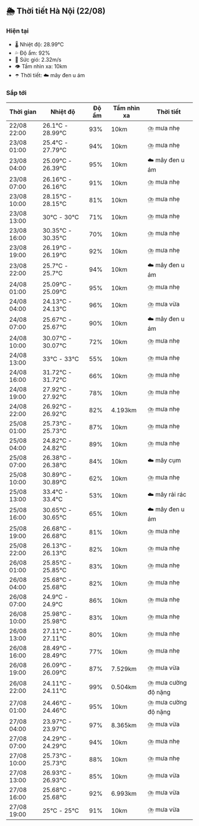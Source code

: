 ## 🌦️ Thời tiết Hà Nội (22/08)

### Hiện tại

- 🌡️ Nhiệt độ: 28.99℃
- 💦 Độ ẩm: 92%
- 💨 Sức gió: 2.32m/s
- 👁️ Tầm nhìn xa: 10km
- ☂️ Thời tiết: ☁️ mây đen u ám

### Sắp tới

| Thời gian | Nhiệt độ | Độ ẩm | Tầm nhìn xa | Thời tiết |
| --- | --- | --- | --- | --- |
| 22/08 22:00 | 26.1℃ - 28.99℃ | 93% | 10km | ⛈️ mưa nhẹ |
| 23/08 01:00 | 25.4℃ - 27.79℃ | 94% | 10km | ⛈️ mưa nhẹ |
| 23/08 04:00 | 25.09℃ - 26.39℃ | 95% | 10km | ☁️ mây đen u ám |
| 23/08 07:00 | 26.16℃ - 26.16℃ | 91% | 10km | ⛈️ mưa nhẹ |
| 23/08 10:00 | 28.15℃ - 28.15℃ | 81% | 10km | ⛈️ mưa nhẹ |
| 23/08 13:00 | 30℃ - 30℃ | 71% | 10km | ⛈️ mưa nhẹ |
| 23/08 16:00 | 30.35℃ - 30.35℃ | 70% | 10km | ⛈️ mưa nhẹ |
| 23/08 19:00 | 26.19℃ - 26.19℃ | 92% | 10km | ⛈️ mưa nhẹ |
| 23/08 22:00 | 25.7℃ - 25.7℃ | 94% | 10km | ☁️ mây đen u ám |
| 24/08 01:00 | 25.09℃ - 25.09℃ | 95% | 10km | ⛈️ mưa nhẹ |
| 24/08 04:00 | 24.13℃ - 24.13℃ | 96% | 10km | ⛈️ mưa vừa |
| 24/08 07:00 | 25.67℃ - 25.67℃ | 90% | 10km | ☁️ mây đen u ám |
| 24/08 10:00 | 30.07℃ - 30.07℃ | 72% | 10km | ⛈️ mưa nhẹ |
| 24/08 13:00 | 33℃ - 33℃ | 55% | 10km | ⛈️ mưa nhẹ |
| 24/08 16:00 | 31.72℃ - 31.72℃ | 66% | 10km | ⛈️ mưa nhẹ |
| 24/08 19:00 | 27.92℃ - 27.92℃ | 78% | 10km | ⛈️ mưa nhẹ |
| 24/08 22:00 | 26.92℃ - 26.92℃ | 82% | 4.193km | ⛈️ mưa nhẹ |
| 25/08 01:00 | 25.73℃ - 25.73℃ | 87% | 10km | ⛈️ mưa nhẹ |
| 25/08 04:00 | 24.82℃ - 24.82℃ | 89% | 10km | ⛈️ mưa nhẹ |
| 25/08 07:00 | 26.38℃ - 26.38℃ | 84% | 10km | ☁️ mây cụm |
| 25/08 10:00 | 30.89℃ - 30.89℃ | 62% | 10km | ⛈️ mưa nhẹ |
| 25/08 13:00 | 33.4℃ - 33.4℃ | 53% | 10km | ☁️ mây rải rác |
| 25/08 16:00 | 30.65℃ - 30.65℃ | 65% | 10km | ☁️ mây đen u ám |
| 25/08 19:00 | 26.68℃ - 26.68℃ | 81% | 10km | ⛈️ mưa nhẹ |
| 25/08 22:00 | 26.13℃ - 26.13℃ | 82% | 10km | ⛈️ mưa nhẹ |
| 26/08 01:00 | 25.85℃ - 25.85℃ | 83% | 10km | ⛈️ mưa nhẹ |
| 26/08 04:00 | 25.68℃ - 25.68℃ | 82% | 10km | ⛈️ mưa nhẹ |
| 26/08 07:00 | 24.9℃ - 24.9℃ | 86% | 10km | ⛈️ mưa nhẹ |
| 26/08 10:00 | 25.98℃ - 25.98℃ | 83% | 10km | ⛈️ mưa nhẹ |
| 26/08 13:00 | 27.11℃ - 27.11℃ | 80% | 10km | ⛈️ mưa nhẹ |
| 26/08 16:00 | 28.49℃ - 28.49℃ | 77% | 10km | ⛈️ mưa nhẹ |
| 26/08 19:00 | 26.09℃ - 26.09℃ | 87% | 7.529km | ⛈️ mưa vừa |
| 26/08 22:00 | 24.11℃ - 24.11℃ | 99% | 0.504km | ⛈️ mưa cường độ nặng |
| 27/08 01:00 | 24.46℃ - 24.46℃ | 95% | 10km | ⛈️ mưa cường độ nặng |
| 27/08 04:00 | 23.97℃ - 23.97℃ | 97% | 8.365km | ⛈️ mưa vừa |
| 27/08 07:00 | 24.29℃ - 24.29℃ | 94% | 10km | ⛈️ mưa nhẹ |
| 27/08 10:00 | 25.73℃ - 25.73℃ | 88% | 10km | ⛈️ mưa nhẹ |
| 27/08 13:00 | 26.93℃ - 26.93℃ | 85% | 10km | ⛈️ mưa vừa |
| 27/08 16:00 | 25.68℃ - 25.68℃ | 92% | 6.993km | ⛈️ mưa vừa |
| 27/08 19:00 | 25℃ - 25℃ | 91% | 10km | ⛈️ mưa vừa |
